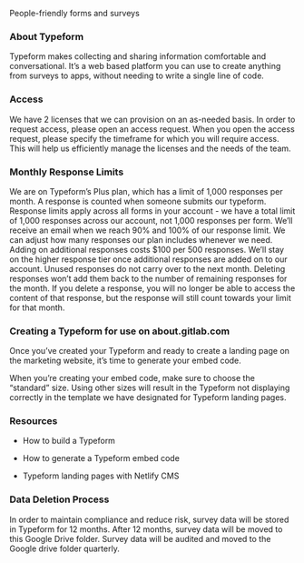 <!-- Unsupported block type: image -->

People-friendly forms and surveys

### About Typeform

Typeform makes collecting and sharing information comfortable and conversational. It’s a web based platform you can use to create anything from surveys to apps, without needing to write a single line of code.

### Access

We have 2 licenses that we can provision on an as-needed basis. In order to request access, please open an access request. When you open the access request, please specify the timeframe for which you will require access. This will help us efficiently manage the licenses and the needs of the team.

### Monthly Response Limits

We are on Typeform’s Plus plan, which has a limit of 1,000 responses per month. A response is counted when someone submits our typeform. Response limits apply across all forms in your account - we have a total limit of 1,000 responses across our account, not 1,000 responses per form. We’ll receive an email when we reach 90% and 100% of our response limit. We can adjust how many responses our plan includes whenever we need. Adding on additional responses costs $100 per 500 responses. We’ll stay on the higher response tier once additional responses are added on to our account. Unused responses do not carry over to the next month. Deleting responses won’t add them back to the number of remaining responses for the month. If you delete a response, you will no longer be able to access the content of that response, but the response will still count towards your limit for that month.

### Creating a Typeform for use on about.gitlab.com

Once you’ve created your Typeform and ready to create a landing page on the marketing website, it’s time to generate your embed code.

When you’re creating your embed code, make sure to choose the “standard” size. Using other sizes will result in the Typeform not displaying correctly in the template we have designated for Typeform landing pages.

### Resources

- How to build a Typeform

- How to generate a Typeform embed code

- Typeform landing pages with Netlify CMS

### Data Deletion Process

In order to maintain compliance and reduce risk, survey data will be stored in Typeform for 12 months. After 12 months, survey data will be moved to this Google Drive folder. Survey data will be audited and moved to the Google drive folder quarterly.